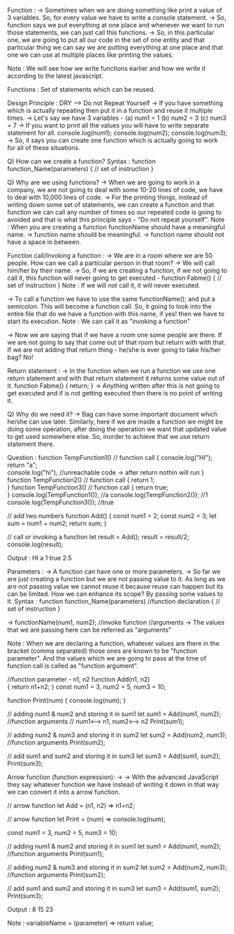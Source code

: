 Function :
-> Sometimes when we are doing something like print a value of 3 variables. So, for every value we have to write a console statement.
-> So, function says we put everything at one place and whenever we want to run those statements, we can just call this functions.
-> So, in this particular one, we are going to put all our code in the set of one entity and that particular thing we can say we are putting everything at one place and that one we can use at multiple places like printing the values.

Note : We will see how we write functions earlier and how we write it according to the latest javascript.

Functions : Set of statements which can be reused.

Design Principle : DRY --> Do not Repeat Yourself
-> If you have something which is actually repeating then put it in a function and reuse it multiple times.
-> Let's say we have 3 variables -
(a) num1 = 1
(b) num2 = 3
(c) num3 = 7
-> If you want to print all the values you will have to write separate statement for all.
console.log(num1);
console.log(num2);
console.log(num3);
-> So, it says you can create one function which is actually going to work for all of these situations.

Q) How can we create a function?
Syntax :
function function_Name(parameters)
{
    // set of instruction
}

Q) Why are we using functions?
-> When we are going to work in a company, we are not going to deal with some 10-20 lines of code, we have to deal with 10,000 lines of code.
-> For the printing things, instead of writing down some set of statements, we can create a function and that function we can call any number of times so our repeated code is going to avoided and that is what this principle says - "Do not repeat yourself".
Note : When you are creating a function functionName should have a meaningful name. 
-> function name should be meaningful.
-> function name should not have a space in between.

Function call/Invoking a function :
-> We are in a room where we are 50 people. How can we call a particular person in that room?
-> We will call him/her by their name.
-> So, if we are creating a function, if we not going to call it, this function will never going to get executed -
    function Fabme()
    {
        // set of instruction
    } 
Note : If we will not call it, it will never executed.

-> To call a function we have to use the same functionName(); and put a semicolon. This will become a function call. So, it going to look into the entire file that do we have a function with this name, if yes! then we have to start its execution.
Note : We can call it as "invoking a function"

-> Now we are saying that if we have a room one some people are there. If we are not going to say that come out of that room but return with with that. If we are not adding that return thing - he/she is ever going to take his/her bag? No!

Return statement :
-> In the function when we run a function we use one return statement and with that return statement it returns some value out of it.
    function Fabme()
    {
        return;
    } 
-> Anything written after this is not going to get executed and if is not getting executed then there is no point of writing it.

Q) Why do we need it?
-> Bag can have some important document which he/she can use later. Similarly, here if we are inside a function we might be doing some operation, after doing the operation we want that updated value to get used somewhere else. So, inorder to achieve that we use return statement there.

Question :
function TempFunction1()    // function call
{
    console.log("HI");
    return "a";             
    console.log("hi");       //unreachable code -> after return nothin will run
}
function TempFunction2()     // function call
{
    return 1;                
}
function TempFunction3()     // function call
{
    return true;             
}
console.log(TempFunction1());   //a
console.log(TempFunction2());   //1
console.log(TempFunction3());   //true

// add two numbers
function Add()
{
    const num1 = 2;
    const num2 = 3;
    let sum = num1 + num2;
    return sum;
}

// call or invoking a function
let result = Add();
result = result/2;
console.log(result);

Output :
HI
a
1
true
2.5

Parameters :
-> A function can have one or more parameters.
-> So far we are just creating a function but we are not passing value to it. As long as we are not passing value we cannot reuse it because reuse can happen but its can be limited. How we can enhance its scope? By passing some values to it.
Syntax :
function function_Name(parameters)  //function declaration
{
    // set of instruction
}

-> functionName(num1, num2);  //invoke function //arguments
-> The values that we are passing here can be referred as "arguments"

Note : When we are declaring a function, whatever values are there in the bracket (comma separated) those ones are known to be "function parameter". And the values which we are going to pass at the time of function call is called as "function argument".


//function parameter - n1, n2
function Add(n1, n2)   
{
    return n1+n2;
}
const num1 = 3, num2 = 5, num3 = 10;

function Print(num)
{
    console.log(num);
}

// adding num1 & num2 and storing it in sum1
let sum1 = Add(num1, num2); //function arguments     // num1<--> n1, num2<--> n2
Print(sum1);

// adding num2 & num3 and storing it in sum2
let sum2 = Add(num2, num3); //function arguments 
Print(sum2);

// add sum1 and sum2 and storing it in sum3
let sum3 = Add(sum1, sum2);
Print(sum3);


Arrow function (function expression):
-> -> With the advanced JavaScript they say whatever function we have instead of writing it down in that way we can convert it into a arrow function.

// arrow function
let Add = (n1, n2) => n1+n2;

// arrow function
let Print = (num) => console.log(num);

const num1 = 3, num2 = 5, num3 = 10;

// adding num1 & num2 and storing it in sum1
let sum1 = Add(num1, num2); //function arguments 
Print(sum1);

// adding num2 & num3 and storing it in sum2
let sum2 = Add(num2, num3); //function arguments 
Print(sum2);

// add sum1 and sum2 and storing it in sum3
let sum3 = Add(sum1, sum2);
Print(sum3);

Output :
8
15
23

Note : variableName = (parameter) => return value; 